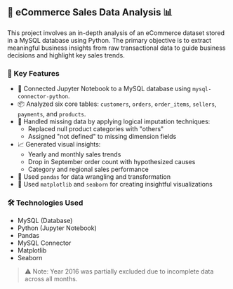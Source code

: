 ## 🛒 eCommerce Sales Data Analysis 📊

This project involves an in-depth analysis of an eCommerce dataset stored in a MySQL database using Python. The primary objective is to extract meaningful business insights from raw transactional data to guide business decisions and highlight key sales trends.

### 📌 Key Features

- 🔗 Connected Jupyter Notebook to a MySQL database using `mysql-connector-python`.
- 📦 Analyzed six core tables: `customers`, `orders`, `order_items`, `sellers`, `payments`, and `products`.
- 🧼 Handled missing data by applying logical imputation techniques:
  - Replaced null product categories with "others"
  - Assigned "not defined" to missing dimension fields
- 📈 Generated visual insights:
  - Yearly and monthly sales trends
  - Drop in September order count with hypothesized causes
  - Category and regional sales performance
- 🐼 Used `pandas` for data wrangling and transformation
- 🧠 Used `matplotlib` and `seaborn` for creating insightful visualizations

### 🛠 Technologies Used

- MySQL (Database)
- Python (Jupyter Notebook)
- Pandas
- MySQL Connector
- Matplotlib
- Seaborn

> ⚠️ Note: Year 2016 was partially excluded due to incomplete data across all months.

